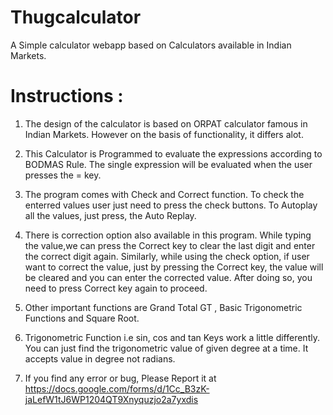# Thugcalculator
A Simple calculator webapp based on Calculators available in Indian Markets.

# Instructions :
1.  The design of the calculator is based on ORPAT calculator famous in Indian Markets. However on the basis of functionality, it differs alot.

2.  This Calculator is Programmed to evaluate the expressions according to BODMAS Rule. The single expression will be evaluated when the user presses the = key.

3.  The program comes with Check and Correct function. To check the enterred values user just need to press the check buttons. To Autoplay all the values, just press, the Auto Replay.

4.  There is correction option also available in this program. While typing the value,we can press the Correct key to clear the last digit and enter the correct digit again. Similarly, while using the check option, if user want to correct the value, just by pressing the Correct key, the value will be cleared and you can enter the corrected value. After doing so, you need to press Correct key again to proceed.

5.  Other important functions are Grand Total GT , Basic Trigonometric Functions and Square Root.

6.  Trigonometric Function i.e sin, cos and tan Keys work a little differently. You can just find the trigonometric value of given degree at a time. It accepts value in degree not radians.

7.  If you find any error or bug, Please Report it at https://docs.google.com/forms/d/1Cc_B3zK-jaLefW1tJ6WP1204QT9Xnyquzjo2a7yxdis 
